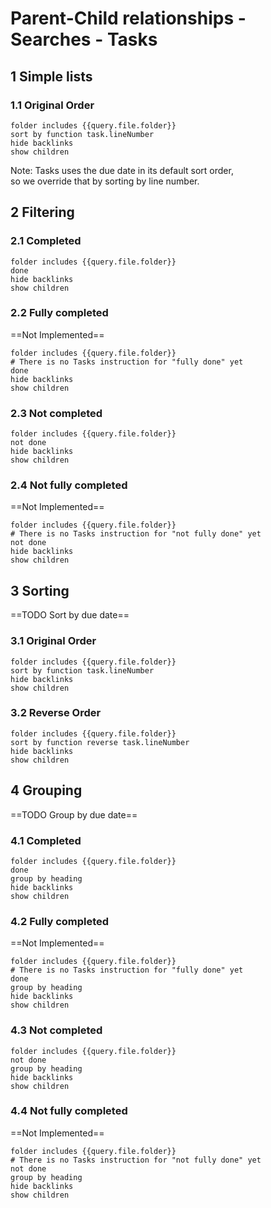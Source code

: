 # Parent-Child relationships - Searches - Tasks

## 1 Simple lists

### 1.1 Original Order

```tasks
folder includes {{query.file.folder}}
sort by function task.lineNumber
hide backlinks
show children
```

Note: Tasks uses the due date in its default sort order,<br>so we override that by sorting by line number.

## 2 Filtering

### 2.1 Completed

```tasks
folder includes {{query.file.folder}}
done
hide backlinks
show children
```

### 2.2 Fully completed

==Not Implemented==

```tasks
folder includes {{query.file.folder}}
# There is no Tasks instruction for "fully done" yet
done
hide backlinks
show children
```

### 2.3 Not completed

```tasks
folder includes {{query.file.folder}}
not done
hide backlinks
show children
```

### 2.4 Not fully completed

==Not Implemented==

```tasks
folder includes {{query.file.folder}}
# There is no Tasks instruction for "not fully done" yet
not done
hide backlinks
show children
```

## 3 Sorting

==TODO Sort by due date==

### 3.1 Original Order

```tasks
folder includes {{query.file.folder}}
sort by function task.lineNumber
hide backlinks
show children
```

### 3.2 Reverse Order

```tasks
folder includes {{query.file.folder}}
sort by function reverse task.lineNumber
hide backlinks
show children
```

## 4 Grouping

==TODO Group by due date==

### 4.1 Completed

```tasks
folder includes {{query.file.folder}}
done
group by heading
hide backlinks
show children
```

### 4.2 Fully completed

==Not Implemented==

```tasks
folder includes {{query.file.folder}}
# There is no Tasks instruction for "fully done" yet
done
group by heading
hide backlinks
show children
```

### 4.3 Not completed

```tasks
folder includes {{query.file.folder}}
not done
group by heading
hide backlinks
show children
```

### 4.4 Not fully completed

==Not Implemented==

```tasks
folder includes {{query.file.folder}}
# There is no Tasks instruction for "not fully done" yet
not done
group by heading
hide backlinks
show children
```
